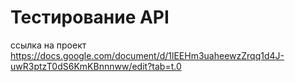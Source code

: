 # Тестирование API
ссылка на проект
https://docs.google.com/document/d/1lEEHm3uaheewzZrqq1d4J-uwR3ptzT0dS6KmKBnnnww/edit?tab=t.0
